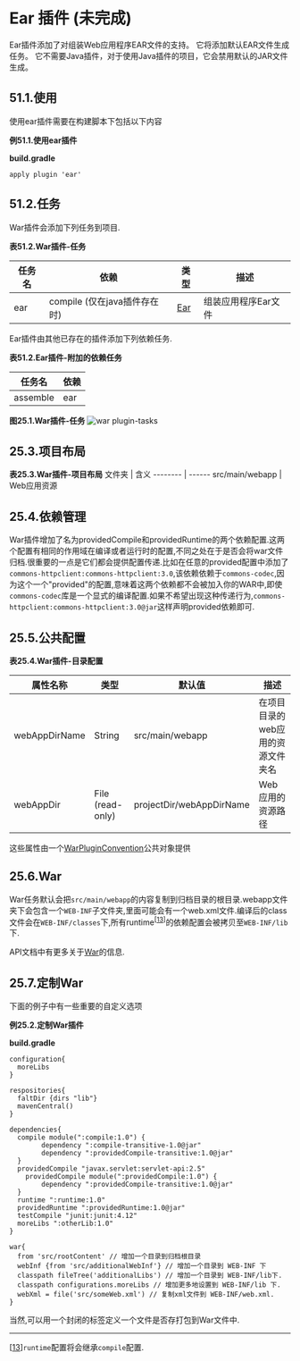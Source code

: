 # Ear 插件 (未完成)

Ear插件添加了对组装Web应用程序EAR文件的支持。 它将添加默认EAR文件生成任务。 它不需要Java插件，对于使用Java插件的项目，它会禁用默认的JAR文件生成。

## 51.1.使用
使用ear插件需要在构建脚本下包括以下内容

**例51.1.使用ear插件**

**build.gradle**

```
apply plugin 'ear'
```

## 51.2.任务
War插件会添加下列任务到项目.

**表51.2.War插件-任务**

任务名     | 依赖        |  类型 | 描述
--------- | ---------- | ---- | -----------
ear | compile (仅在java插件存在时) | [Ear](https://docs.gradle.org/current/dsl/org.gradle.plugins.ear.Ear.html) | 组装应用程序Ear文件

Ear插件由其他已存在的插件添加下列依赖任务.

**表51.2.Ear插件-附加的依赖任务**

任务名    | 依赖
-------- | ------
assemble | ear

**图25.1.War插件-任务**
![war plugin-tasks](https://docs.gradle.org/current/userguide/img/warPluginTasks.png)

## 25.3.项目布局

**表25.3.War插件-项目布局**
文件夹    | 含义
-------- | ------
src/main/webapp | Web应用资源

## 25.4.依赖管理
War插件增加了名为providedCompile和providedRuntime的两个依赖配置.这两个配置有相同的作用域在编译或者运行时的配置,不同之处在于是否会将war文件归档.很重要的一点是它们都会提供配置传递.比如在任意的provided配置中添加了`commons-httpclient:commons-httpclient:3.0`,该依赖依赖于`commons-codec`,因为这个一个"provided"的配置,意味着这两个依赖都不会被加入你的WAR中,即使`commons-codec`库是一个显式的编译配置.如果不希望出现这种传递行为,`commons-httpclient:commons-httpclient:3.0@jar`这样声明provided依赖即可.

## 25.5.公共配置

**表25.4.War插件-目录配置**

属性名称 | 类型 | 默认值 | 描述
 ----- | ---- | ---- | ----
 webAppDirName | String | src/main/webapp | 在项目目录的web应用的资源文件夹名
 webAppDir | File (read-only) | projectDir/webAppDirName | Web应用的资源路径

 这些属性由一个[WarPluginConvention](https://docs.gradle.org/current/dsl/org.gradle.api.plugins.WarPluginConvention.html)公共对象提供

## 25.6.War
War任务默认会把`src/main/webapp`的内容复制到归档目录的根目录.webapp文件夹下会包含一个`WEB-INF`子文件夹,里面可能会有一个web.xml文件.编译后的class文件会在`WEB-INF/classes`下,所有runtime<sup>[[13](https://docs.gradle.org/current/userguide/war_plugin.html#ftn.N1325D)]</sup>的依赖配置会被拷贝至`WEB-INF/lib`下.

API文档中有更多关于[War](https://docs.gradle.org/current/dsl/org.gradle.api.tasks.bundling.War.html)的信息.

## 25.7.定制War
下面的例子中有一些重要的自定义选项

**例25.2.定制War插件**

**build.gradle**

```
configuration{
  moreLibs
}

respositories{
  faltDir {dirs "lib"}
  mavenCentral()
}

dependencies{
  compile module(":compile:1.0") {
        dependency ":compile-transitive-1.0@jar"
        dependency ":providedCompile-transitive:1.0@jar"
  }
  providedCompile "javax.servlet:servlet-api:2.5"
    providedCompile module(":providedCompile:1.0") {
        dependency ":providedCompile-transitive:1.0@jar"
  }
  runtime ":runtime:1.0"
  providedRuntime ":providedRuntime:1.0@jar"
  testCompile "junit:junit:4.12"
  moreLibs ":otherLib:1.0"
}

war{
  from 'src/rootContent' // 增加一个目录到归档根目录
  webInf {from 'src/additionalWebInf'} // 增加一个目录到 WEB-INF 下
  classpath fileTree('additionalLibs') // 增加一个目录到 WEB-INF/lib下.
  classpath configurations.moreLibs // 增加更多地设置到 WEB-INF/lib 下.
  webXml = file('src/someWeb.xml') // 复制xml文件到 WEB-INF/web.xml.
}
```

当然,可以用一个封闭的标签定义一个文件是否存打包到War文件中.

---
[[13](https://docs.gradle.org/current/userguide/war_plugin.html#N1325D)]`runtime`配置将会继承`compile`配置.
